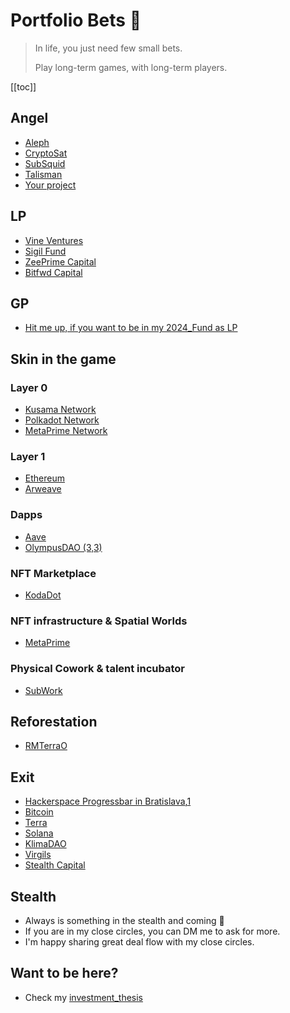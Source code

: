 # Portfolio Bets 🎲

> In life, you just need few small bets.
>
> Play long-term games, with long-term players.
>
[[toc]]

## Angel 
- [Aleph](https://aleph.im/)
- [CryptoSat](https://cryptosat.io/)
- [SubSquid](https://www.subsquid.io/)
- [Talisman](https://talisman.community/)
- [Your project]()

## LP 
- [Vine Ventures](https://vine.vc/)
- [Sigil Fund](https://www.sigilfund.com/)
- [ZeePrime Capital](https://zeeprime.capital/portfolio)
- [Bitfwd Capital](https://www.bitfwd.com/)

## GP
- [Hit me up, if you want to be in my 2024_Fund as LP](https://t.me/yangwao)

## Skin in the game
### Layer 0
- [Kusama Network](https://kusama.network)
- [Polkadot Network](https://polkadot.network)
- [MetaPrime Network](https://twitter.com/metaprime_net)

### Layer 1
- [Ethereum](https://en.wikipedia.org/wiki/Ethereum)
- [Arweave](https://www.arweave.org/)

### Dapps
- [Aave](https://twitter.com/AaveAave)
- [OlympusDAO (3,3)](https://twitter.com/OlympusDAO)

### NFT Marketplace
- [KodaDot](https://twitter.com/kodadot)

### NFT infrastructure & Spatial Worlds 
- [MetaPrime](https://metaprime.network/)

### Physical Cowork & talent incubator
- [SubWork](https://subwork.xyz)

## Reforestation
- [RMTerraO](https://twitter.com/rmterraO)

## Exit
- [Hackerspace Progressbar in Bratislava](https://progressbar.sk),[1](https://sk.wikipedia.org/wiki/Progressbar)
- [Bitcoin](https://en.wikipedia.org/wiki/Bitcoin)
- [Terra](https://www.terra.money/)
- [Solana](https://en.wikipedia.org/wiki/Solana_(blockchain_platform))
- [KlimaDAO](https://twitter.com/klimadao)
- [Virgils](http://virgils.io/) 
- [Stealth Capital](https://www.stealthcap.io/)

## Stealth
- Always is something in the stealth and coming 👀
- If you are in my close circles, you can DM me to ask for more.
- I'm happy sharing great deal flow with my close circles.

## Want to be here?
- Check my [investment_thesis](investment_thesis)
